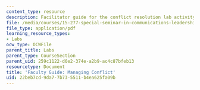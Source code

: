 ```yaml
---
content_type: resource
description: Facilitator guide for the conflict resolution lab activity.
file: /media/courses/15-277-special-seminar-in-communications-leadership-and-personal-effectiveness-coaching-fall-2008/22beb7cd9da77b735511b4ea625fa09b_guide_06.pdf
file_type: application/pdf
learning_resource_types:
- Labs
ocw_type: OCWFile
parent_title: Labs
parent_type: CourseSection
parent_uid: 259c1122-d0e2-374e-a2b9-ac4c87bfeb13
resourcetype: Document
title: 'Faculty Guide: Managing Conflict'
uid: 22beb7cd-9da7-7b73-5511-b4ea625fa09b
---
```

